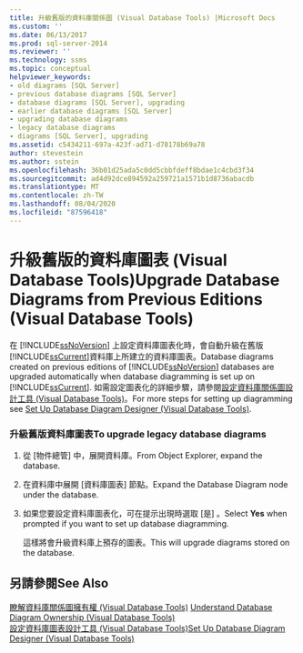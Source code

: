 ```yaml
---
title: 升級舊版的資料庫關係圖 (Visual Database Tools) |Microsoft Docs
ms.custom: ''
ms.date: 06/13/2017
ms.prod: sql-server-2014
ms.reviewer: ''
ms.technology: ssms
ms.topic: conceptual
helpviewer_keywords:
- old diagrams [SQL Server]
- previous database diagrams [SQL Server]
- database diagrams [SQL Server], upgrading
- earlier database diagrams [SQL Server]
- upgrading database diagrams
- legacy database diagrams
- diagrams [SQL Server], upgrading
ms.assetid: c5434211-697a-423f-ad71-d78178b69a78
author: stevestein
ms.author: sstein
ms.openlocfilehash: 36b01d25ada5c0dd5cbbfdeff8bdae1c4cbd3f34
ms.sourcegitcommit: ad4d92dce894592a259721a1571b1d8736abacdb
ms.translationtype: MT
ms.contentlocale: zh-TW
ms.lasthandoff: 08/04/2020
ms.locfileid: "87596418"
---
```

# <a name="upgrade-database-diagrams-from-previous-editions-visual-database-tools"></a><span data-ttu-id="b1d29-102">升級舊版的資料庫圖表 (Visual Database Tools)</span><span class="sxs-lookup"><span data-stu-id="b1d29-102">Upgrade Database Diagrams from Previous Editions (Visual Database Tools)</span></span>
  <span data-ttu-id="b1d29-103">在 [!INCLUDE[ssNoVersion](../../includes/ssnoversion-md.md)] 上設定資料庫圖表化時，會自動升級在舊版 [!INCLUDE[ssCurrent](../../includes/sscurrent-md.md)]資料庫上所建立的資料庫圖表。</span><span class="sxs-lookup"><span data-stu-id="b1d29-103">Database diagrams created on previous editions of [!INCLUDE[ssNoVersion](../../includes/ssnoversion-md.md)] databases are upgraded automatically when database diagramming is set up on [!INCLUDE[ssCurrent](../../includes/sscurrent-md.md)].</span></span> <span data-ttu-id="b1d29-104">如需設定圖表化的詳細步驟，請參閱[設定資料庫關係圖設計工具 &#40;Visual Database Tools&#41;](visual-database-tools.md)。</span><span class="sxs-lookup"><span data-stu-id="b1d29-104">For more steps for setting up diagramming see [Set Up Database Diagram Designer &#40;Visual Database Tools&#41;](visual-database-tools.md).</span></span>  
  
### <a name="to-upgrade-legacy-database-diagrams"></a><span data-ttu-id="b1d29-105">升級舊版資料庫圖表</span><span class="sxs-lookup"><span data-stu-id="b1d29-105">To upgrade legacy database diagrams</span></span>  
  
1.  <span data-ttu-id="b1d29-106">從 [物件總管] 中，展開資料庫。</span><span class="sxs-lookup"><span data-stu-id="b1d29-106">From Object Explorer, expand the database.</span></span>  
  
2.  <span data-ttu-id="b1d29-107">在資料庫中展開 [資料庫圖表] 節點。</span><span class="sxs-lookup"><span data-stu-id="b1d29-107">Expand the Database Diagram node under the database.</span></span>  
  
3.  <span data-ttu-id="b1d29-108">如果您要設定資料庫圖表化，可在提示出現時選取 [是]  。</span><span class="sxs-lookup"><span data-stu-id="b1d29-108">Select **Yes** when prompted if you want to set up database diagramming.</span></span>  
  
     <span data-ttu-id="b1d29-109">這樣將會升級資料庫上預存的圖表。</span><span class="sxs-lookup"><span data-stu-id="b1d29-109">This will upgrade diagrams stored on the database.</span></span>  
  
## <a name="see-also"></a><span data-ttu-id="b1d29-110">另請參閱</span><span class="sxs-lookup"><span data-stu-id="b1d29-110">See Also</span></span>  
 <span data-ttu-id="b1d29-111">[瞭解資料庫關係圖擁有權 &#40;Visual Database Tools&#41;](understand-database-diagram-ownership-visual-database-tools.md) </span><span class="sxs-lookup"><span data-stu-id="b1d29-111">[Understand Database Diagram Ownership &#40;Visual Database Tools&#41;](understand-database-diagram-ownership-visual-database-tools.md) </span></span>  
 [<span data-ttu-id="b1d29-112">設定資料庫圖表設計工具 &#40;Visual Database Tools&#41;</span><span class="sxs-lookup"><span data-stu-id="b1d29-112">Set Up Database Diagram Designer &#40;Visual Database Tools&#41;</span></span>](visual-database-tools.md)  
  
  
